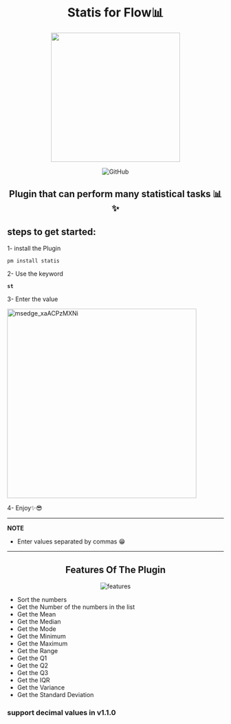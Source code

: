 <p align="center">
  <h1 align="center"> Statis for Flow📊 </h1>
 <p align="center"> <img src="https://user-images.githubusercontent.com/114514662/236815315-f71984ab-62eb-4cf7-b9f9-35264ea8a6e4.png" data-canonical-src="https://user-images.githubusercontent.com/114514662/236815315-f71984ab-62eb-4cf7-b9f9-35264ea8a6e4.png" width="300" height="300" /><p>

 <p align="center"> <img src="https://img.shields.io/github/license/asmpro7/StatisFlow" alt="GitHub"></p>
<h2 align="center" id="statis">Plugin that can perform many statistical tasks 📊✨</h2>
</p>
<h2 id="steps-to-get-started-">steps to get started:</h2>
<p>1- install the Plugin</p>
<pre><code class="lang-bash">pm <span class="hljs-keyword">install</span> statis
</code></pre>  
<p>2- Use the keyword <strong><pre><code class="lang-bash">st</code></pre></strong></p>
<p>3- Enter the value</p>
<img width="440" alt="msedge_xaACPzMXNi" src="https://user-images.githubusercontent.com/114514662/236935475-983449d8-0018-4ca5-ae38-20946de73711.png">

<p>4- Enjoy✨😎</p>

<hr>  
<p><strong>NOTE</strong></p>
<ul>
<li>Enter values separated by commas 😁</li>
</ul>
<hr>  

<p align="center">
<h2 align="center" id="features-of-the-script">Features Of The Plugin</h2>
</p>
<p align="center"><img src="https://user-images.githubusercontent.com/114514662/236937701-a094ef1c-1841-459c-9ac7-37b471462133.gif" alt="features"></p>


<ul >
<li>Sort the numbers</li>
<li>Get the Number of the numbers in the list</li>
<li>Get the Mean</li>
<li>Get the Median</li>
<li>Get the Mode</li>
<li>Get the Minimum</li>
<li>Get the Maximum</li>
<li>Get the Range</li>
<li>Get the Q1</li>
<li>Get the Q2</li>
<li>Get the Q3</li>
<li>Get the IQR</li>
<li>Get the Variance</li>
<li>Get the Standard Deviation</li>
</ul>

### support decimal values in v1.1.0